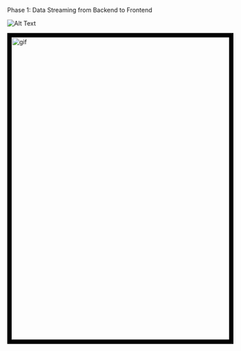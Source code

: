 Phase 1: Data Streaming from Backend to Frontend

![Alt Text](./gifanimation.gif)

<p><img width="700" align="left" alt="gif" src="./gifanimation.gif" style="border:10px solid black"  /></p>
